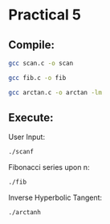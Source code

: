 # Practical 5

## Compile: 
```bash
gcc scan.c -o scan
```
```bash
gcc fib.c -o fib
```
```bash
gcc arctan.c -o arctan -lm
```


## Execute:
User Input:
```bash
./scanf
```
Fibonacci series upon n:
```bash
./fib
```
Inverse Hyperbolic Tangent:
```bash
./arctanh
```